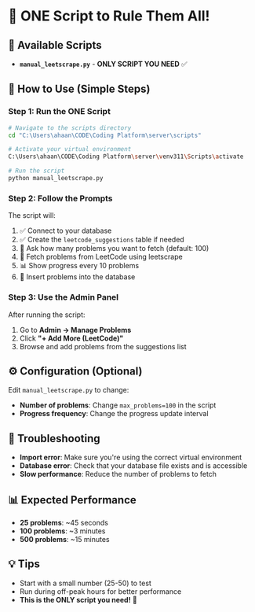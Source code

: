 # 🚀 **ONE Script to Rule Them All!**

## 📁 **Available Scripts**

- **`manual_leetscrape.py`** - **ONLY SCRIPT YOU NEED** ✅

## 🎯 **How to Use (Simple Steps)**

### **Step 1: Run the ONE Script**
```bash
# Navigate to the scripts directory
cd "C:\Users\ahaan\CODE\Coding Platform\server\scripts"

# Activate your virtual environment
C:\Users\ahaan\CODE\Coding Platform\server\venv311\Scripts\activate

# Run the script
python manual_leetscrape.py
```

### **Step 2: Follow the Prompts**
The script will:
1. ✅ Connect to your database
2. ✅ Create the `leetcode_suggestions` table if needed
3. 📝 Ask how many problems you want to fetch (default: 100)
4. 🔄 Fetch problems from LeetCode using leetscrape
5. 📊 Show progress every 10 problems
6. 💾 Insert problems into the database

### **Step 3: Use the Admin Panel**
After running the script:
1. Go to **Admin → Manage Problems**
2. Click **"+ Add More (LeetCode)"**
3. Browse and add problems from the suggestions list

## ⚙️ **Configuration (Optional)**

Edit `manual_leetscrape.py` to change:
- **Number of problems**: Change `max_problems=100` in the script
- **Progress frequency**: Change the progress update interval

## 🚨 **Troubleshooting**

- **Import error**: Make sure you're using the correct virtual environment
- **Database error**: Check that your database file exists and is accessible
- **Slow performance**: Reduce the number of problems to fetch

## 📊 **Expected Performance**

- **25 problems**: ~45 seconds
- **100 problems**: ~3 minutes
- **500 problems**: ~15 minutes

## 💡 **Tips**

- Start with a small number (25-50) to test
- Run during off-peak hours for better performance
- **This is the ONLY script you need!** 🎯
